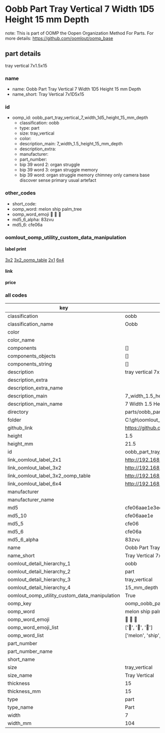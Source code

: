 # Oobb Part Tray Vertical 7 Width 1D5 Height 15 mm Depth  

note: This is part of OOMP the Oopen Organization Method For Parts. For more details: https://github.com/oomlout/oomp_base

##  part details
  



tray vertical 7x1.5x15



### name
* name: Oobb Part Tray Vertical 7 Width 1D5 Height 15 mm Depth
* name_short: Tray Vertical 7x1D5x15 
### id
* oomp_id: oobb_part_tray_vertical_7_width_1d5_height_15_mm_depth
  * classification: oobb
  * type: part
  * size: tray_vertical
  * color: 
  * description_main: 7_width_1.5_height_15_mm_depth
  * description_extra: 
  * manufacturer: 
  * part_number: 
  * bip 39 word 2: organ struggle
  * bip 39 word 3: organ struggle memory
  * bip 39 word: organ struggle memory chimney only camera base discover sense primary usual artefact

### other_codes
* short_code: 
* oomp_word: melon ship palm_tree
* oomp_word_emoji :melon: :ship: :palm_tree:
* md5_6_alpha: 83zvu
* md5_6: cfe06a






### oomlout_oomp_utility_custom_data_manipulation
#### label print
[3x2](http://192.168.1.245:1112/?label=oomp%2083zvu)
[3x2_oomp_table](http://192.168.1.108:1112/?label=oomp%2083zvu)
[2x1](http://192.168.1.242:1112/?label=oomp%2083zvu)
[6x4](http://192.168.1.55:1112/?label=oomp%2083zvu)    

#### link

                              

#### price







### all codes 
| key | value |  
| --- | --- |  
| classification | oobb |  
| classification_name | Oobb |  
| color |  |  
| color_name |  |  
| components | [] |  
| components_objects | [] |  
| components_string | [] |  
| description | tray vertical 7x1.5x15 |  
| description_extra |  |  
| description_extra_name |  |  
| description_main | 7_width_1.5_height_15_mm_depth |  
| description_main_name | 7 Width 1.5 Height 15 mm Depth |  
| directory | parts/oobb_part_tray_vertical_7_width_1d5_height_15_mm_depth |  
| folder | C:\gh\oomlout_oobb_version_4_generated_parts\parts\oobb_part_tray_vertical_7_width_1d5_height_15_mm_depth |  
| github_link | https://github.com/oomlout/oomlout_oomp_part_src/tree/main/parts/oobb_part_tray_vertical_7_width_1d5_height_15_mm_depth |  
| height | 1.5 |  
| height_mm | 21.5 |  
| id | oobb_part_tray_vertical_7_width_1d5_height_15_mm_depth |  
| link_oomlout_label_2x1 | http://192.168.1.242:1112/?label=oomp%2083zvu |  
| link_oomlout_label_3x2 | http://192.168.1.245:1112/?label=oomp%2083zvu |  
| link_oomlout_label_3x2_oomp_table | http://192.168.1.108:1112/?label=oomp%2083zvu |  
| link_oomlout_label_6x4 | http://192.168.1.55:1112/?label=oomp%2083zvu |  
| manufacturer |  |  
| manufacturer_name |  |  
| md5 | cfe06aae1e3ee25c82cd828115f5d4e3 |  
| md5_10 | cfe06aae1e |  
| md5_5 | cfe06 |  
| md5_6 | cfe06a |  
| md5_6_alpha | 83zvu |  
| name | Oobb Part Tray Vertical 7 Width 1D5 Height 15 mm Depth |  
| name_short | Tray Vertical 7x1D5x15  |  
| oomlout_detail_hierarchy_1 | oobb |  
| oomlout_detail_hierarchy_2 | part |  
| oomlout_detail_hierarchy_3 | tray_vertical |  
| oomlout_detail_hierarchy_4 | 15_mm_depth |  
| oomlout_oomp_utility_custom_data_manipulation | True |  
| oomp_key | oomp_oobb_part_tray_vertical_7_width_1d5_height_15_mm_depth |  
| oomp_word | melon ship palm_tree |  
| oomp_word_emoji | :melon: :ship: :palm_tree: |  
| oomp_word_emoji_list | [':melon:', ':ship:', ':palm_tree:'] |  
| oomp_word_list | ['melon', 'ship', 'palm_tree'] |  
| part_number |  |  
| part_number_name |  |  
| short_name |  |  
| size | tray_vertical |  
| size_name | Tray Vertical |  
| thickness | 15 |  
| thickness_mm | 15 |  
| type | part |  
| type_name | Part |  
| width | 7 |  
| width_mm | 104 |  
